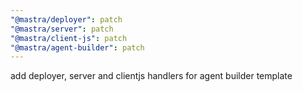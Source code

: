 ```yaml
---
"@mastra/deployer": patch
"@mastra/server": patch
"@mastra/client-js": patch
"@mastra/agent-builder": patch
---
```


add deployer, server and clientjs handlers for agent builder template
